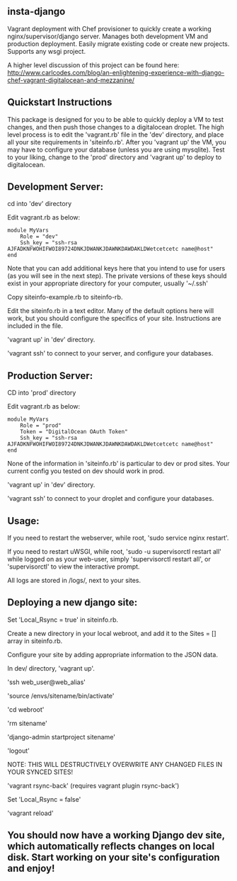 insta-django
-
Vagrant deployment with Chef provisioner to quickly create a working nginx/supervisor/django server. Manages both development VM and production deployment. Easily migrate existing code or create new projects. Supports any wsgi project.

A higher level discussion of this project can be found here:
http://www.carlcodes.com/blog/an-enlightening-experience-with-django-chef-vagrant-digitalocean-and-mezzanine/

Quickstart Instructions
--------------------------------------------

This package is designed for you to be able to quickly deploy a VM to test changes, and then push those changes to a digitalocean droplet. The high level process is to edit the 'vagrant.rb' file in the 'dev' directory, and place all your site requirements in 'siteinfo.rb'.
After you 'vagrant up' the VM, you may have to configure your database (unless you are using mysqlite). Test to your liking, change to the 'prod' directory and 'vagrant up' to deploy to digitalocean.

Development Server:
--------------------------------------------

cd into 'dev' directory

Edit vagrant.rb as below:

	module MyVars
		Role = "dev"
		Ssh_key = "ssh-rsa AJFADKNFWOHIFWOI89724DNKJDWANKJDAWNKDAWDAKLDWetcetcetc name@host"
	end

Note that you can add additional keys here that you intend to use for users (as you will see in the next step). The private versions of these keys should exist in your appropriate directory for your computer, usually '~/.ssh'

Copy siteinfo-example.rb to siteinfo-rb.

Edit the siteinfo.rb in a text editor. Many of the default options here will work, but you should configure the specifics of your site. Instructions are included in the file.

'vagrant up' in 'dev' directory.

'vagrant ssh' to connect to your server, and configure your databases.

Production Server:
--------------------------------------------

CD into 'prod' directory

Edit vagrant.rb as below:

	module MyVars
		Role = "prod"
		Token = "DigitalOcean OAuth Token"
		Ssh_key = "ssh-rsa AJFADKNFWOHIFWOI89724DNKJDWANKJDAWNKDAWDAKLDWetcetcetc name@host"
	end

None of the information in 'siteinfo.rb' is particular to dev or prod sites. Your current config you tested on dev should work in prod.

'vagrant up' in 'dev' directory.

'vagrant ssh' to connect to your droplet and configure your databases.

Usage:
--------------------------------------------

If you need to restart the webserver, while root, 'sudo service nginx restart'.

If you need to restart uWSGI, while root, 'sudo -u supervisorctl restart all' while logged on as your web-user, simply 'supervisorctl restart all', or 'supervisorctl' to view the interactive prompt.

All logs are stored in /logs/, next to your sites.

Deploying a new django site:
--------------------------------------------

Set 'Local_Rsync = true' in siteinfo.rb.

Create a new directory in your local webroot, and add it to the Sites = [] array in siteinfo.rb.

Configure your site by adding appropriate information to the JSON data.

In dev/ directory, 'vagrant up'. 

'ssh web_user@web_alias'

'source /envs/sitename/bin/activate'

'cd webroot'

'rm sitename'

'django-admin startproject sitename'

'logout'

NOTE: THIS WILL DESTRUCTIVELY OVERWRITE ANY CHANGED FILES IN YOUR SYNCED SITES!

'vagrant rsync-back' (requires vagrant plugin rsync-back')

Set 'Local_Rsync = false'

'vagrant reload'


You should now have a working Django dev site, which automatically reflects changes on local disk. Start working on your site's configuration and enjoy!
-------------------------------------------

